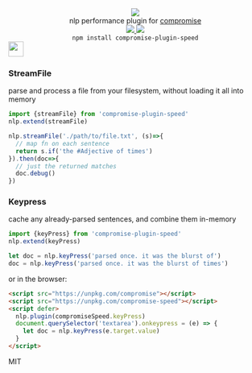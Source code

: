 <div align="center">
  <img src="https://cloud.githubusercontent.com/assets/399657/23590290/ede73772-01aa-11e7-8915-181ef21027bc.png" />

  <div>nlp performance plugin for <a href="https://github.com/spencermountain/compromise/">compromise</a></div> 

  <!-- npm version -->
  <a href="https://npmjs.org/package/compromise-plugin-speed">
    <img src="https://img.shields.io/npm/v/compromise-plugin-speed.svg?style=flat-square" />
  </a>
  
  <!-- file size -->
  <a href="https://unpkg.com/compromise-plugin-speed/builds/compromise-plugin-speed.min.js">
    <img src="https://badge-size.herokuapp.com/spencermountain/compromise/master/plugins/plugin-speed/builds/compromise-plugin-speed.min.js" />
  </a>

  <div align="center">
    <code>npm install compromise-plugin-speed</code>
  </div>
</div>

<!-- spacer -->
<img height="30px" src="https://user-images.githubusercontent.com/399657/68221862-17ceb980-ffb8-11e9-87d4-7b30b6488f16.png"/>

### StreamFile
parse and process a file from your filesystem, without loading it all into memory
```js
import {streamFile} from 'compromise-plugin-speed'
nlp.extend(streamFile)

nlp.streamFile('./path/to/file.txt', (s)=>{
  // map fn on each sentence
  return s.if('the #Adjective of times')
}).then(doc=>{
  // just the returned matches
  doc.debug()
})

```


### Keypress
cache any already-parsed sentences, and combine them in-memory
```js
import {keyPress} from 'compromise-plugin-speed'
nlp.extend(keyPress)

let doc = nlp.keyPress('parsed once. it was the blurst of')
doc = nlp.keyPress('parsed once. it was the blurst of times')
```

or in the browser:
```html
<script src="https://unpkg.com/compromise"></script>
<script src="https://unpkg.com/compromise-speed"></script>
<script defer>
  nlp.plugin(compromiseSpeed.keyPress)
  document.querySelector('textarea').onkeypress = (e) => {
    let doc = nlp.keyPress(e.target.value)
  }
</script>
```

<!-- ### StreamFetch 

 ### WorkerPool -->

MIT